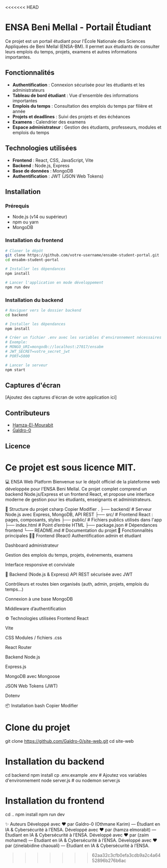 <<<<<<< HEAD
# ENSA Beni Mellal - Portail Étudiant

Ce projet est un portail étudiant pour l'École Nationale des Sciences Appliquées de Beni Mellal (ENSA-BM). Il permet aux étudiants de consulter leurs emplois du temps, projets, examens et autres informations importantes.

## Fonctionnalités

- **Authentification** : Connexion sécurisée pour les étudiants et les administrateurs
- **Tableau de bord étudiant** : Vue d'ensemble des informations importantes
- **Emplois du temps** : Consultation des emplois du temps par filière et année
- **Projets et deadlines** : Suivi des projets et des échéances
- **Examens** : Calendrier des examens
- **Espace administrateur** : Gestion des étudiants, professeurs, modules et emplois du temps

## Technologies utilisées

- **Frontend** : React, CSS, JavaScript, Vite
- **Backend** : Node.js, Express
- **Base de données** : MongoDB
- **Authentification** : JWT (JSON Web Tokens)

## Installation

### Prérequis

- Node.js (v14 ou supérieur)
- npm ou yarn
- MongoDB

### Installation du frontend

```bash
# Cloner le dépôt
git clone https://github.com/votre-username/ensabm-student-portal.git
cd ensabm-student-portal

# Installer les dépendances
npm install

# Lancer l'application en mode développement
npm run dev
```

### Installation du backend

```bash
# Naviguer vers le dossier backend
cd backend

# Installer les dépendances
npm install

# Créer un fichier .env avec les variables d'environnement nécessaires
# Exemple:
# MONGO_URI=mongodb://localhost:27017/ensabm
# JWT_SECRET=votre_secret_jwt
# PORT=5000

# Lancer le serveur
npm start
```

## Captures d'écran

[Ajoutez des captures d'écran de votre application ici]

## Contributeurs

- [Hamza-El-Mourabit](https://github.com/Hamza-El-Mourabit)
- [Galdro-0](https://github.com/Galdro-0)

## Licence

Ce projet est sous licence MIT.
=======
💻 ENSA Web Platform
Bienvenue sur le dépôt officiel de la plateforme web développée pour l'ENSA Beni Mellal. Ce projet complet comprend un backend Node.js/Express et un frontend React, et propose une interface moderne de gestion pour les étudiants, enseignants et administrateurs.

📁 Structure du projet
csharp
Copier
Modifier
.
├── backend/        # Serveur Node.js avec Express, MongoDB, API REST
├── src/            # Frontend React : pages, composants, styles
├── public/         # Fichiers publics utilisés dans l'app
├── index.html      # Point d’entrée HTML
├── package.json    # Dépendances frontend
└── README.md       # Documentation du projet
🚀 Fonctionnalités principales
👨‍🎓 Frontend (React)
Authentification admin et étudiant

Dashboard administrateur

Gestion des emplois du temps, projets, événements, examens

Interface responsive et conviviale

🔧 Backend (Node.js & Express)
API REST sécurisée avec JWT

Contrôleurs et routes bien organisés (auth, admin, projets, emplois du temps…)

Connexion à une base MongoDB

Middleware d’authentification

⚙️ Technologies utilisées
Frontend
React

Vite

CSS Modules / fichiers .css

React Router

Backend
Node.js

Express.js

MongoDB avec Mongoose

JSON Web Tokens (JWT)

Dotenv

📦 Installation
bash
Copier
Modifier
# Clone du projet
git clone https://github.com/Galdro-0/site-web.git
cd site-web

# Installation du backend
cd backend
npm install
cp .env.example .env # Ajoutez vos variables d'environnement
node server.js       # ou nodemon server.js

# Installation du frontend
cd ..
npm install
npm run dev

✨ Auteurs
Développé avec ❤️ par Galdro-0 (Othmane Karim) — Étudiant en IA & Cybersécurité à l’ENSA.
Développé avec ❤️ par  (hamza elmorabit) — Étudiant en IA & Cybersécurité à l’ENSA.
Développé avec ❤️ par  (zaim mohamed) — Étudiant en IA & Cybersécurité à l’ENSA.
Développé avec ❤️ par  (zinelabidine chaouali) — Étudiant en IA & Cybersécurité à l’ENSA.
>>>>>>> 62aa32c3cfb0efa3cdb9a2c4a6452896b276b6ac

